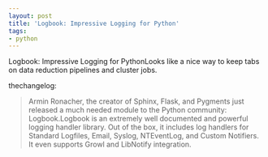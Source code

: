 ```yaml
---
layout: post
title: 'Logbook: Impressive Logging for Python'
tags:
- python
---
```

Logbook: Impressive Logging for PythonLooks like a nice way to keep tabs on data reduction pipelines and cluster jobs.

thechangelog:

> Armin Ronacher, the creator of Sphinx, Flask, and Pygments just released a much needed module to the Python community: Logbook.Logbook is an extremely well documented and powerful logging handler library. Out of the box, it includes log handlers for Standard Logfiles, Email, Syslog, NTEventLog, and Custom Notifiers. It even supports Growl and LibNotify integration.
